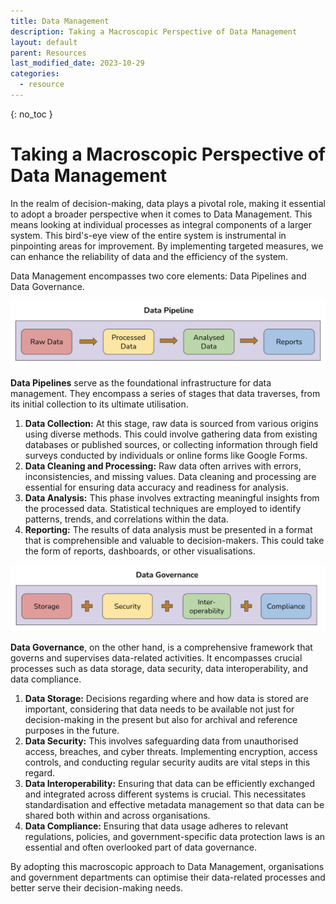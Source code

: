 ```yaml
---
title: Data Management
description: Taking a Macroscopic Perspective of Data Management
layout: default
parent: Resources
last_modified_date: 2023-10-29
categories:
  - resource
---
```

{: no_toc }

# Taking a Macroscopic Perspective of Data Management

In the realm of decision-making, data plays a pivotal role, making it essential to adopt a broader perspective when it comes to Data Management. This means looking at individual processes as integral components of a larger system. This bird's-eye view of the entire system is instrumental in pinpointing areas for improvement. By implementing targeted measures, we can enhance the reliability of data and the efficiency of the system.

Data Management encompasses two core elements: Data Pipelines and Data Governance.

![](/assets/images/data-pipeline.png)

**Data Pipelines** serve as the foundational infrastructure for data management. They encompass a series of stages that data traverses, from its initial collection to its ultimate utilisation.
1. **Data Collection:** At this stage, raw data is sourced from various origins using diverse methods. This could involve gathering data from existing databases or published sources, or collecting information through field surveys conducted by individuals or online forms like Google Forms.
2. **Data Cleaning and Processing:** Raw data often arrives with errors, inconsistencies, and missing values. Data cleaning and processing are essential for ensuring data accuracy and readiness for analysis.
3. **Data Analysis:** This phase involves extracting meaningful insights from the processed data. Statistical techniques are employed to identify patterns, trends, and correlations within the data.
4. **Reporting:** The results of data analysis must be presented in a format that is comprehensible and valuable to decision-makers. This could take the form of reports, dashboards, or other visualisations.

![](/assets/images/data-governance.png)

**Data Governance**, on the other hand, is a comprehensive framework that governs and supervises data-related activities. It encompasses crucial processes such as data storage, data security, data interoperability, and data compliance.
1. **Data Storage:** Decisions regarding where and how data is stored are important, considering that data needs to be available not just for decision-making in the present but also for archival and reference purposes in the future.
2. **Data Security:** This involves safeguarding data from unauthorised access, breaches, and cyber threats. Implementing encryption, access controls, and conducting regular security audits are vital steps in this regard.
3. **Data Interoperability:** Ensuring that data can be efficiently exchanged and integrated across different systems is crucial. This necessitates standardisation and effective metadata management so that data can be shared both within and across organisations.
4. **Data Compliance:** Ensuring that data usage adheres to relevant regulations, policies, and government-specific data protection laws is an essential and often overlooked part of data governance.

By adopting this macroscopic approach to Data Management, organisations and government departments can optimise their data-related processes and better serve their decision-making needs.
